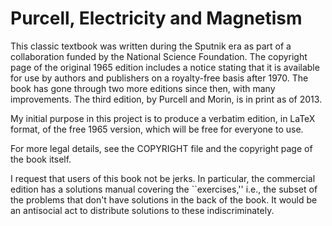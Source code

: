 Purcell, Electricity and Magnetism
============

This classic textbook was written during the Sputnik era as part of a collaboration
funded by the National Science Foundation. The copyright page of the original 1965 edition
includes a notice stating that it is available for use by authors and publishers on
a royalty-free basis after 1970. The book has gone through two more editions since then,
with many improvements. The third edition, by Purcell and Morin, is in print as of 2013.

My initial purpose in this project is to produce a verbatim edition, in LaTeX format,
of the free 1965 version, which will be free for everyone to use.

For more legal details, see the COPYRIGHT file and the copyright page of the book itself.

I request that users of this book not be jerks. In particular, the commercial edition
has a solutions manual covering the ``exercises,'' i.e., the subset of the problems that don't have
solutions in the back of the book. It would be an antisocial act to distribute solutions
to these indiscriminately.
